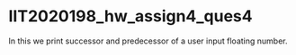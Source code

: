 # IIT2020198_hw_assign4_ques4
In this we print successor and predecessor of a user input floating number.
